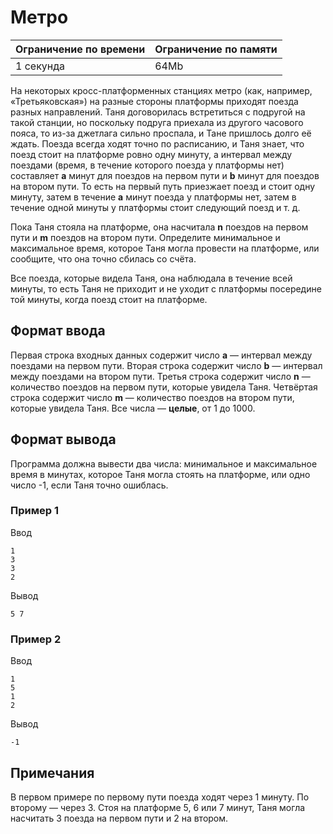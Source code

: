 # Метро

| Ограничение по времени |  Ограничение по памяти|
|--|--|
| 1 секунда | 64Mb |

На некоторых кросс-платформенных станциях метро (как, например, «Третьяковская») на разные стороны платформы приходят поезда разных направлений. Таня договорилась встретиться с подругой на такой станции, но поскольку подруга приехала из другого часового пояса, то из-за джетлага сильно проспала, и Тане пришлось долго её ждать. Поезда всегда ходят точно по расписанию, и Таня знает, что поезд стоит на платформе ровно одну минуту, а интервал между поездами (время, в течение которого поезда у платформы нет) составляет  **a**  минут для поездов на первом пути и  **b**  минут для поездов на втором пути. То есть на первый путь приезжает поезд и стоит одну минуту, затем в течение  **a**  минут поезда у платформы нет, затем в течение одной минуты у платформы стоит следующий поезд и т. д.

Пока Таня стояла на платформе, она насчитала  **n**  поездов на первом пути и  **m**  поездов на втором пути. Определите минимальное и максимальное время, которое Таня могла провести на платформе, или сообщите, что она точно сбилась со счёта.

Все поезда, которые видела Таня, она наблюдала в течение всей минуты, то есть Таня не приходит и не уходит с платформы посередине той минуты, когда поезд стоит на платформе.

## Формат ввода

Первая строка входных данных содержит число **a** — интервал между поездами на первом пути. Вторая строка содержит число **b** — интервал между поездами на втором пути. Третья строка содержит число **n** — количество поездов на первом пути, которые увидела Таня. Четвёртая строка содержит число **m** — количество поездов на втором пути, которые увидела Таня. Все числа — **целые**, от 1 до 1000.

## Формат вывода

Программа должна вывести два числа: минимальное и максимальное время в минутах, которое Таня могла стоять на платформе, или одно число -1, если Таня точно ошиблась.

### Пример 1

Ввод

    1
    3
    3
    2
    
Вывод

    5 7

### Пример 2

Ввод

    1
    5
    1
    2

Вывод

    -1

## Примечания

В первом примере по первому пути поезда ходят через 1 минуту. По второму — через 3. Стоя на платформе 5, 6 или 7 минут, Таня могла насчитать 3 поезда на первом пути и 2 на втором.
